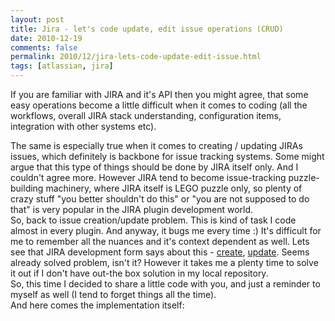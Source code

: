 ```yaml
---
layout: post
title: Jira - let's code update, edit issue operations (CRUD)
date: 2010-12-19
comments: false
permalink: 2010/12/jira-lets-code-update-edit-issue.html
tags: [atlassian, jira]
---
```


If you are familiar with JIRA and it's API then you might agree, that some easy operations become a little difficult when it comes to coding  (all the workflows, overall JIRA stack understanding, configuration items, integration with other systems etc).
<div>
</div><div>The same is especially true when it comes to creating / updating JIRAs issues, which definitely is backbone for issue tracking systems. Some might argue that this type of things should be done by JIRA itself only. And I couldn't agree more. However JIRA tend to become issue-tracking puzzle-building machinery, where JIRA itself is LEGO puzzle only, so plenty of crazy stuff "you better shouldn't do this" or "you are not supposed to do that" is very popular in the JIRA plugin development world.</div><div>
</div><div>So, back to issue creation/update problem. This is kind of task I code almost in every plugin. And anyway, it bugs me every time :) It's difficult for me to remember all the nuances and it's context dependent as well. Lets see that JIRA development form says about this - <a href="http://forums.atlassian.com/search.jspa?threadID=&amp;q=create+issue&amp;objID=f100&amp;dateRange=all&amp;numResults=15&amp;rankBy=10001">create</a>, <a href="http://forums.atlassian.com/search.jspa?objID=f100&amp;q=update+issue">update</a>. Seems already solved problem, isn't it? However it takes me a plenty time to solve it out if I don't have out-the box solution in my local repository.  </div><div>
</div><div>So, this time I decided to share a little code with you, and just a reminder to myself as well (I tend to forget things all the time).</div><div>
<script src="https://gist.github.com/746976.js?file=IssueCrudOperations.java"></script>
</div>
And here comes the implementation itself:
<div><script src="https://gist.github.com/746976.js?file=IssueCrudOperationsImpl.java"></script>
</div>
